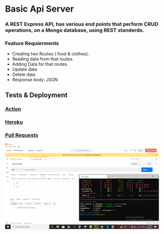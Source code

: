 # Basic Api Server
### A REST Express API, has verious end points that perform CRUD operations, on a Mongo database, using REST standerds.

### Feature Requierments
* Creating two Routes ( food & clothes).
* Reading data from that routes.
* Adding Data for that routes.
* Update data
* Delete data
* Response body: JSON
## Tests & Deployment

### [Action](https://github.com/En-ZUH/basic-api-server/actions)
### [Heroku](https://basic-api-server-enas.herokuapp.com/) 
### [Pull Requests](https://github.com/En-ZUH/basic-express-server/pulls)

![img](testing.PNG)
